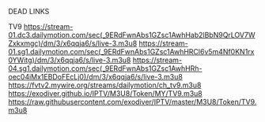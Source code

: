 DEAD LINKS

TV9 
https://stream-01.dc3.dailymotion.com/sec(_9ERdFwnAbs1GZsc1AwhHab2lBbN9QrLOV7WZxkxmgc)/dm/3/x6qqja6/s/live-3.m3u8
https://stream-01.sg1.dailymotion.com/sec(_9ERdFwnAbs1GZsc1AwhHRCl6v5m4Nf0KN1rx0YWitg)/dm/3/x6qqja6/s/live-3.m3u8
https://stream-04.sg1.dailymotion.com/sec(_9ERdFwnAbs1GZsc1AwhHRh-oec04iMx1EBDoFEcLj0)/dm/3/x6qqja6/s/live-3.m3u8
https://fvtv2.mywire.org/streams/dailymotion/ch_tv9.m3u8
https://exodiver.github.io/IPTV/M3U8/Token/MY/TV9.m3u8
https://raw.githubusercontent.com/exodiver/IPTV/master/M3U8/Token/TV9.m3u8
